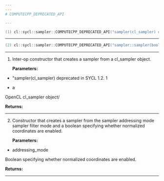 ```yaml
---
---
# COMPUTECPP_DEPRECATED_API

---
```


```cpp
(1) cl::sycl::sampler::COMPUTECPP_DEPRECATED_API("sampler(cl_sampler) deprecated in SYCL 1.2.1, " "please also provide a SYCL context") explicit sampler(cl_sampler clSampler)
```

---

```cpp
(2) cl::sycl::sampler::COMPUTECPP_DEPRECATED_API("sampler::sampler(bool, addressing_mode, filtering_mode) deprecated. Use" "sampler::sampler(coordinate_normalization_mode, addressing_mode," "filtering_mode) instead.") sampler(const bool normalizedCoords
```

---

1. Inter-op constructor that creates a sampler from a cl_sampler object. 

   **Parameters:**

  * "sampler(cl_sampler) deprecated in SYCL 1.2. 1

   

  * a 

   OpenCL cl_sampler object/ 

   **Returns:** 

---

2. Constructor that creates a sampler from the sampler addressing mode sampler filter mode and a boolean specifying whether normalized coordinates are enabled. 

   **Parameters:**

  * addressing_mode 

   Boolean specifying whether normalized coordinates are enabled. 

   **Returns:** 

---

